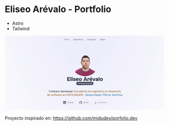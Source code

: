 # Eliseo Arévalo - Portfolio
- Astro
- Tailwind

![portfolio image](./public/portfolio.png)

Proyecto inspirado en: https://github.com/midudev/porfolio.dev